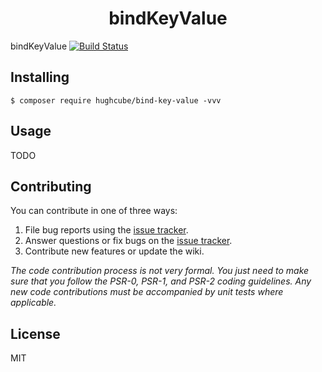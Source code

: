 <h1 align="center"> bindKeyValue </h1>

bindKeyValue [![Build Status](https://travis-ci.com/hughcube/bind-key-value.svg?branch=master)](https://travis-ci.com/hughcube/bind-key-value)


## Installing

```shell
$ composer require hughcube/bind-key-value -vvv
```

## Usage

TODO

## Contributing

You can contribute in one of three ways:

1. File bug reports using the [issue tracker](https://github.com/hughcube/bind-key-value/issues).
2. Answer questions or fix bugs on the [issue tracker](https://github.com/hughcube/bind-key-value/issues).
3. Contribute new features or update the wiki.

_The code contribution process is not very formal. You just need to make sure that you follow the PSR-0, PSR-1, and PSR-2 coding guidelines. Any new code contributions must be accompanied by unit tests where applicable._

## License

MIT
